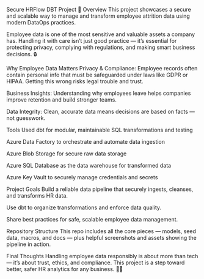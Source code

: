 Secure HRFlow DBT Project 🚀
Overview
This project showcases a secure and scalable way to manage and transform employee attrition data using modern DataOps practices.

Employee data is one of the most sensitive and valuable assets a company has. Handling it with care isn’t just good practice — it’s essential for protecting privacy, complying with regulations, and making smart business decisions. 🔒

Why Employee Data Matters
Privacy & Compliance: Employee records often contain personal info that must be safeguarded under laws like GDPR or HIPAA. Getting this wrong risks legal trouble and trust.

Business Insights: Understanding why employees leave helps companies improve retention and build stronger teams.

Data Integrity: Clean, accurate data means decisions are based on facts — not guesswork.

Tools Used
dbt for modular, maintainable SQL transformations and testing

Azure Data Factory to orchestrate and automate data ingestion

Azure Blob Storage for secure raw data storage

Azure SQL Database as the data warehouse for transformed data

Azure Key Vault to securely manage credentials and secrets

Project Goals
Build a reliable data pipeline that securely ingests, cleanses, and transforms HR data.

Use dbt to organize transformations and enforce data quality.

Share best practices for safe, scalable employee data management.

Repository Structure
This repo includes all the core pieces — models, seed data, macros, and docs — plus helpful screenshots and assets showing the pipeline in action.

Final Thoughts
Handling employee data responsibly is about more than tech — it’s about trust, ethics, and compliance. This project is a step toward better, safer HR analytics for any business. 💼✨

